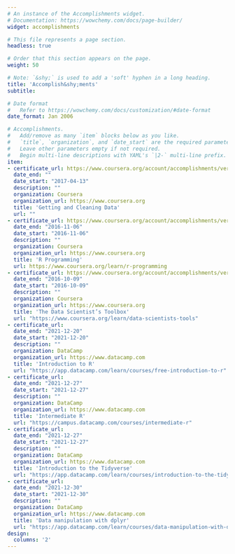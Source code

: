 ```yaml
---
# An instance of the Accomplishments widget.
# Documentation: https://wowchemy.com/docs/page-builder/
widget: accomplishments

# This file represents a page section.
headless: true

# Order that this section appears on the page.
weight: 50

# Note: `&shy;` is used to add a 'soft' hyphen in a long heading.
title: 'Accomplish&shy;ments'
subtitle:

# Date format
#   Refer to https://wowchemy.com/docs/customization/#date-format
date_format: Jan 2006

# Accomplishments.
#   Add/remove as many `item` blocks below as you like.
#   `title`, `organization`, and `date_start` are the required parameters.
#   Leave other parameters empty if not required.
#   Begin multi-line descriptions with YAML's `|2-` multi-line prefix.
item:
- certificate_url: https://www.coursera.org/account/accomplishments/verify/HM7VKHGTFEN2
  date_end: ""
  date_start: "2017-04-13" 
  description: ""
  organization: Coursera
  organization_url: https://www.coursera.org
  title: 'Getting and Cleaning Data'
  url: ""
- certificate_url: https://www.coursera.org/account/accomplishments/verify/AQTAPWMQ2BK4
  date_end: "2016-11-06"
  date_start: "2016-11-06"
  description: ""
  organization: Coursera
  organization_url: https://www.coursera.org
  title: 'R Programming'
  url: https://www.coursera.org/learn/r-programming
- certificate_url: https://www.coursera.org/account/accomplishments/verify/Z2Y5E9Y25CR9
  date_end: "2016-10-09"
  date_start: "2016-10-09"
  description: ""
  organization: Coursera
  organization_url: https://www.coursera.org
  title: 'The Data Scientist’s Toolbox'
  url: "https://www.coursera.org/learn/data-scientists-tools"
- certificate_url:
  date_end: "2021-12-20"
  date_start: "2021-12-20"
  description: ""
  organization: DataCamp
  organization_url: https://www.datacamp.com
  title: 'Introduction to R'
  url: "https://app.datacamp.com/learn/courses/free-introduction-to-r"
- certificate_url:
  date_end: "2021-12-27"
  date_start: "2021-12-27"
  description: ""
  organization: DataCamp
  organization_url: https://www.datacamp.com
  title: 'Intermediate R'
  url: "https://campus.datacamp.com/courses/intermediate-r"
- certificate_url:
  date_end: "2021-12-27"
  date_start: "2021-12-27"
  description: ""
  organization: DataCamp
  organization_url: https://www.datacamp.com
  title: 'Introduction to the Tidyverse'
  url: "https://app.datacamp.com/learn/courses/introduction-to-the-tidyverse"
- certificate_url:
  date_end: "2021-12-30"
  date_start: "2021-12-30"
  description: ""
  organization: DataCamp
  organization_url: https://www.datacamp.com
  title: 'Data manipulation with dplyr'
  url: "https://app.datacamp.com/learn/courses/data-manipulation-with-dplyr"
design:
  columns: '2' 
---
```

